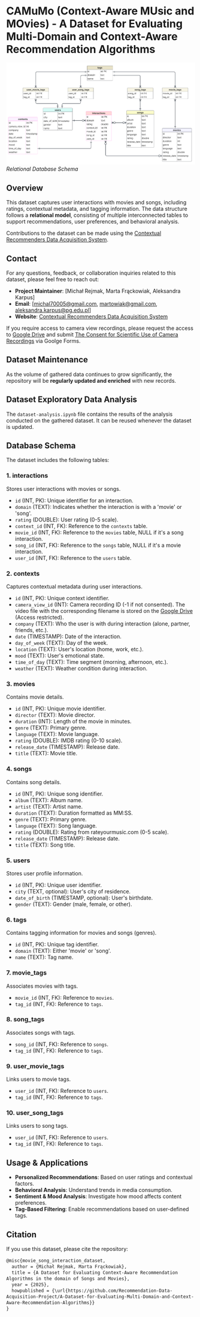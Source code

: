 # CAMuMo (Context-Aware MUsic and MOvies) - A Dataset for Evaluating Multi-Domain and Context-Aware Recommendation Algorithms

![Relational Database Schema](database_schema.png)  
*Relational Database Schema*

## Overview
This dataset captures user interactions with movies and songs, including ratings, contextual metadata, and tagging information. The data structure follows a **relational model**, consisting of multiple interconnected tables to support recommendations, user preferences, and behavioral analysis.  

Contributions to the dataset can be made using the [Contextual Recommenders Data Acquisition System](https://recommendation-data-collection.pl/).

## Contact

For any questions, feedback, or collaboration inquiries related to this dataset, please feel free to reach out:

- **Project Maintainer**: [Michał Rejmak, Marta Frąckowiak, Aleksandra Karpus]  
- **Email**: [michal70005@gmail.com, martowiak@gmail.com, aleksandra.karpus@pg.edu.pl]   
- **Website**: [Contextual Recommenders Data Acquisition System](https://recommendation-data-collection.pl/)  

If you require access to camera view recordings, please request the access to [Google Drive](https://drive.google.com/drive/folders/1l6ljwbePTE7AGXeR8AK91yNyHtQNBBO9?usp=sharing) and submit [The Consent for Scientific Use of Camera Recordings](https://docs.google.com/forms/d/e/1FAIpQLSdNNvwiscSzf4P9EraEAkUW8r8ZPtFu6egMOws0crNmSmkr_Q/viewform?usp=dialog) via Goolge Forms.

## Dataset Maintenance
As the volume of gathered data continues to grow significantly, the repository will be **regularly updated and enriched** with new records.

## Dataset Exploratory Data Analysis
The `dataset-analysis.ipynb` file contains the results of the analysis conducted on the gathered dataset. It can be reused whenever the dataset is updated.

## Database Schema
The dataset includes the following tables:

### 1. **interactions**
Stores user interactions with movies or songs.
- `id` (INT, PK): Unique identifier for an interaction.
- `domain` (TEXT): Indicates whether the interaction is with a 'movie' or 'song'.
- `rating` (DOUBLE): User rating (0-5 scale).
- `context_id` (INT, FK): Reference to the `contexts` table.
- `movie_id` (INT, FK): Reference to the `movies` table, NULL if it's a song interaction.
- `song_id` (INT, FK): Reference to the `songs` table, NULL if it's a movie interaction.
- `user_id` (INT, FK): Reference to the `users` table.

### 2. **contexts**
Captures contextual metadata during user interactions.
- `id` (INT, PK): Unique context identifier.
- `camera_view_id` (INT): Camera recording ID (-1 if not consented). The video file with the corresponding filename is stored on the [Google Drive](https://drive.google.com/drive/folders/1l6ljwbePTE7AGXeR8AK91yNyHtQNBBO9?usp=sharing) (Access restricted).
- `company` (TEXT): Who the user is with during interaction (alone, partner, friends, etc.).
- `date` (TIMESTAMP): Date of the interaction.
- `day_of_week` (TEXT): Day of the week.
- `location` (TEXT): User's location (home, work, etc.).
- `mood` (TEXT): User's emotional state.
- `time_of_day` (TEXT): Time segment (morning, afternoon, etc.).
- `weather` (TEXT): Weather condition during interaction.

### 3. **movies**
Contains movie details.
- `id` (INT, PK): Unique movie identifier.
- `director` (TEXT): Movie director.
- `duration` (INT): Length of the movie in minutes.
- `genre` (TEXT): Primary genre.
- `language` (TEXT): Movie language.
- `rating` (DOUBLE): IMDB rating (0-10 scale).
- `release_date` (TIMESTAMP): Release date.
- `title` (TEXT): Movie title.

### 4. **songs**
Contains song details.
- `id` (INT, PK): Unique song identifier.
- `album` (TEXT): Album name.
- `artist` (TEXT): Artist name.
- `duration` (TEXT): Duration formatted as MM:SS.
- `genre` (TEXT): Primary genre.
- `language` (TEXT): Song language.
- `rating` (DOUBLE): Rating from rateyourmusic.com (0-5 scale).
- `release_date` (TIMESTAMP): Release date.
- `title` (TEXT): Song title.

### 5. **users**
Stores user profile information.
- `id` (INT, PK): Unique user identifier.
- `city` (TEXT, optional): User's city of residence.
- `date_of_birth` (TIMESTAMP, optional): User's birthdate.
- `gender` (TEXT): Gender (male, female, or other).

### 6. **tags**
Contains tagging information for movies and songs (genres).
- `id` (INT, PK): Unique tag identifier.
- `domain` (TEXT): Either 'movie' or 'song'.
- `name` (TEXT): Tag name.

### 7. **movie_tags**
Associates movies with tags.
- `movie_id` (INT, FK): Reference to `movies`.
- `tag_id` (INT, FK): Reference to `tags`.

### 8. **song_tags**
Associates songs with tags.
- `song_id` (INT, FK): Reference to `songs`.
- `tag_id` (INT, FK): Reference to `tags`.

### 9. **user_movie_tags**
Links users to movie tags.
- `user_id` (INT, FK): Reference to `users`.
- `tag_id` (INT, FK): Reference to `tags`.

### 10. **user_song_tags**
Links users to song tags.
- `user_id` (INT, FK): Reference to `users`.
- `tag_id` (INT, FK): Reference to `tags`.

## Usage & Applications
- **Personalized Recommendations**: Based on user ratings and contextual factors.
- **Behavioral Analysis**: Understand trends in media consumption.
- **Sentiment & Mood Analysis**: Investigate how mood affects content preferences.
- **Tag-Based Filtering**: Enable recommendations based on user-defined tags.

## Citation
If you use this dataset, please cite the repository:
```
@misc{movie_song_interaction_dataset,
  author = {Michał Rejmak, Marta Frąckowiak},
  title = {A Dataset for Evaluating Context-Aware Recommendation Algorithms in the domain of Songs and Movies},
  year = {2025},
  howpublished = {\url{https://github.com/Recommendation-Data-Acquisition-Project/A-Dataset-for-Evaluating-Multi-Domain-and-Context-Aware-Recommendation-Algorithms}}
}
```
